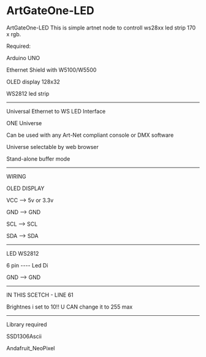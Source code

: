 # ArtGateOne-LED
ArtGateOne-LED
This is simple artnet node to controll ws28xx led strip 170 x rgb.

Required: 

Arduino UNO

Ethernet Shield with W5100/W5500

OLED display 128x32

WS2812 led strip

-------------------------

Universal Ethernet to WS LED Interface

ONE Universe

Can be used with any Art-Net compliant console or DMX software

Universe selectable by web browser

Stand-alone buffer mode

-----------

WIRING

OLED DISPLAY

VCC --> 5v or 3.3v

GND --> GND

SCL --> SCL

SDA --> SDA

-----------

LED WS2812

6 pin  ---- Led Di

GND --> GND

---

IN THIS SCETCH - LINE 61

Brightnes i set to 10!! 
U CAN change it to 255 max

------------

Library required

SSD1306Ascii

Andafruit_NeoPixel

